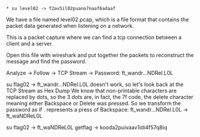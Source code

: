 `* su level02 -> f2av5il02puano7naaf6adaaf`

We have a file named level02.pcap, which is a file format that contains the packet data generated when listening on a network.

This is a packet capture where we can find a tcp connection between a client and a server.

Open this file with wireshark and put together the packets to reconstruct the message and find the password.

Analyze -> Follow -> TCP Stream -> Password: ft_wandr...NDRel.L0L

su flag02 -> ft_wandr...NDRel.L0L doesn't work, so let's look back at the TCP Stream as Hex Dump
We know that non-printable characters are replaced by dots, so the 3 dots are, in fact, the 7f code, the delete character meaning either Backspace or Delete was pressed.
So we transform the password as if . represents a press of Backspace: ft_wandr...NDRel.L0L -> ft_waNDReL0L

su flag02 -> ft_waNDReL0L
getflag -> kooda2puivaav1idi4f57q8iq